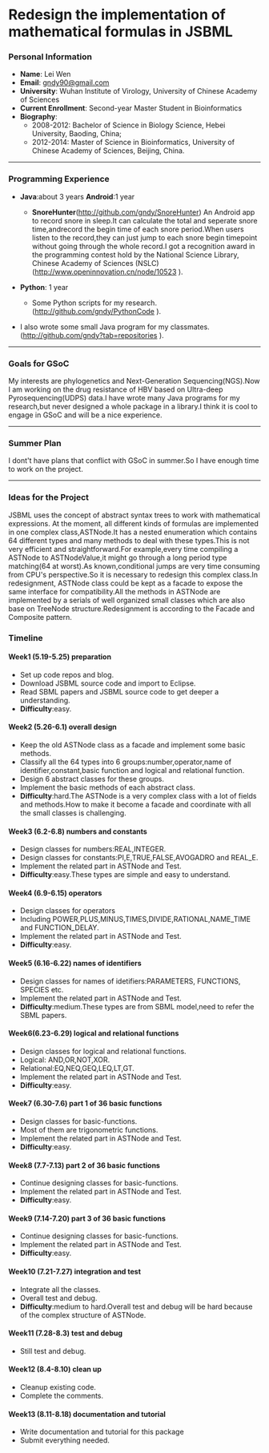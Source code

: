 # Redesign the implementation of mathematical formulas in JSBML

### Personal Information

- **Name**: Lei Wen 
- **Email**: gndy90@gmail.com
- **University**: Wuhan Institute of Virology, University of Chinese Academy of Sciences
- **Current Enrollment**: Second-year Master Student in Bioinformatics
- **Biography**: 
    - 2008-2012: Bachelor of Science in Biology Science, Hebei University, Baoding, China;
    - 2012-2014: Master of Science in Bioinformatics, University of Chinese Academy of Sciences, Beijing, China.

---------------------------------------
### Programming Experience

- **Java**:about 3 years **Android**:1 year
    - **SnoreHunter**(http://github.com/gndy/SnoreHunter) An Android app to record snore in sleep.It can calculate the total and seperate snore time,andrecord the begin time of each snore period.When users listen to the record,they can just jump to each snore begin timepoint without going through the whole record.I got a recognition award in the programming contest hold by the National Science Library, Chinese Academy of Sciences (NSLC)(http://www.openinnovation.cn/node/10523 ).

- **Python**: 1 year
    - Some Python scripts for my research.(http://github.com/gndy/PythonCode ).

- I also wrote some small Java program for my classmates.(http://github.com/gndy?tab=repositories ).

-----------------------------------------

### Goals for GSoC

My interests are phylogenetics and Next-Generation Sequencing(NGS).Now I am working on the drug resistance of HBV based on Ultra-deep Pyrosequencing(UDPS) data.I have wrote many Java programs for my research,but never designed a whole package in a library.I think it is cool to engage in GSoC and will be a nice experience.

-------------------------------------------

### Summer Plan

I dont't have plans that conflict with GSoC in summer.So I have enough time to work on the project.

-------------------------------

### Ideas for the Project 
JSBML uses the concept of abstract syntax trees to work with mathematical expressions. At the moment, all different kinds of formulas are implemented in one complex class,ASTNode.It has a nested enumeration which contains 64 different types and many methods to deal with these types.This is not very efficient and straightforward.For example,every time compiling a ASTNode to ASTNodeValue,it might go through a long period type matching(64 at worst).As known,conditional jumps are very time consuming from CPU's perspective.So it is necessary to redesign this complex class.In redesignment, ASTNode class could be kept as a facade to expose the same interface for compatibility.All the methods in ASTNode are implemented by a serials of well organized small classes which are also base on TreeNode structure.Redesignment is according to the Facade and Composite pattern.

### Timeline

#### Week1 (5.19-5.25) preparation
- Set up code repos and blog.
- Download JSBML source code and import to Eclipse.
- Read SBML papers and JSBML source code to get deeper a understanding.
- **Difficulty**:easy.

#### Week2 (5.26-6.1) overall design
- Keep the old ASTNode class as a facade and implement some basic methods.
- Classify all the 64 types into 6 groups:number,operator,name of identifier,constant,basic function and logical and relational function.
- Design 6 abstract classes for these groups.
- Implement the basic methods of each abstract class.
- **Difficulty**:hard.The ASTNode is a very complex class with a lot of fields and methods.How to make it become a facade and coordinate with all the small classes is challenging.

#### Week3 (6.2-6.8) numbers and constants
- Design classes for numbers:REAL,INTEGER.  
- Design classes for constants:PI,E,TRUE,FALSE,AVOGADRO and REAL_E.
- Implement the related part in ASTNode and Test. 
- **Difficulty**:easy.These types are simple and easy to understand.

#### Week4 (6.9-6.15) operators
- Design classes for operators
- Including POWER,PLUS,MINUS,TIMES,DIVIDE,RATIONAL,NAME_TIME and FUNCTION_DELAY.
- Implement the related part in ASTNode and Test. 
- **Difficulty**:easy.

#### Week5 (6.16-6.22) names of identifiers
- Design classes for names of idetifiers:PARAMETERS, FUNCTIONS, SPECIES etc.
- Implement the related part in ASTNode and Test.
- **Difficulty**:medium.These types are from SBML model,need to refer the SBML papers.

#### Week6(6.23-6.29) logical and relational functions
- Design classes for logical and relational functions.
- Logical: AND,OR,NOT,XOR.
- Relational:EQ,NEQ,GEQ,LEQ,LT,GT.
- Implement the related part in ASTNode and Test.
- **Difficulty**:easy.

#### Week7 (6.30-7.6) part 1 of 36 basic functions
- Design classes for basic-functions.
- Most of them are trigonometric functions.
- Implement the related part in ASTNode and Test.
- **Difficulty**:easy.

#### Week8 (7.7-7.13) part 2 of 36 basic functions
- Continue designing classes for basic-functions.
- Implement the related part in ASTNode and Test.
- **Difficulty**:easy.

#### Week9 (7.14-7.20) part 3 of 36 basic functions
- Continue designing classes for basic-functions.
- Implement the related part in ASTNode and Test.
- **Difficulty**:easy.

#### Week10 (7.21-7.27) integration and test
- Integrate all the classes.
- Overall test and debug.
- **Difficulty**:medium to hard.Overall test and debug will be hard because of the complex structure of ASTNode.

#### Week11 (7.28-8.3) test and debug
- Still test and debug.

#### Week12 (8.4-8.10) clean up 
- Cleanup existing code.
- Complete the comments.

#### Week13 (8.11-8.18) documentation and tutorial
- Write documentation and tutorial for this package
- Submit everything needed. 
